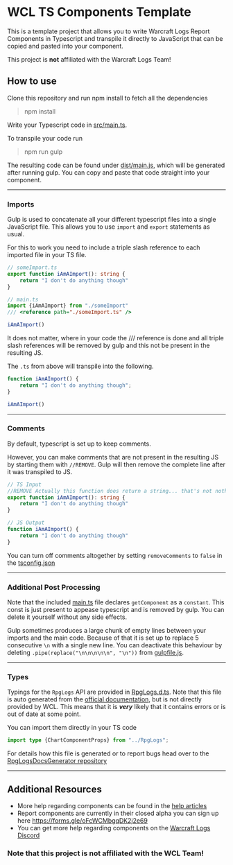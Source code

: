 # WCL TS Components Template
This is a template project that allows you to write Warcraft Logs Report Components
in Typescript and transpile it directly to JavaScript that can be copied and pasted into your component.

This project is **not** affiliated with the Warcraft Logs Team!

## How to use
Clone this repository and run npm install to fetch all the dependencies
>npm install

Write your Typescript code in [src/main.ts](src/main.ts).

To transpile your code run
>npm run gulp

The resulting code can be found under [dist/main.js](dist/main.js), which will be generated after running gulp.
You can copy and paste that code straight into your component.

___
### Imports
Gulp is used to concatenate all your different typescript files into a single 
JavaScript file. This allows you to use `import` and `export` statements as usual.

For this to work you need to include a triple slash reference to each imported file in your TS file.
```ts
// someImport.ts
export function iAmAImport(): string {
    return "I don't do anything though"
}
```
```ts
// main.ts
import {iAmAImport} from "./someImport"
/// <reference path="./someImport.ts" />

iAmAImport()
```
It does not matter, where in your code the /// reference is done and all
triple slash references will be removed by gulp and this not be present
in the resulting JS.

The `.ts` from above will transpile into the following.
```js
function iAmAImport() {
    return "I don't do anything though";
}

iAmAImport()
```

___
### Comments
By default, typescript is set up to keep comments.

However, you can make comments that are not present in the resulting JS by starting them with `//REMOVE`.
Gulp will then remove the complete line after it was transpiled to JS.

```ts
// TS Input
//REMOVE Actually this function does return a string... that's not nothing I guess.
export function iAmAImport(): string {
    return "I don't do anything though"
}
```
```js
// JS Output
function iAmAImport() {
    return "I don't do anything though"
}
```

You can turn off comments altogether by setting `removeComments` to `false` in the [tsconfig.json](/tsconfig.json)

___
### Additional Post Processing
Note that the included [main.ts](/src/main.ts) file declares `getComponent` as a `constant`.
This const is just present to appease typescript and is removed by gulp.
You can delete it yourself without any side effects.

Gulp sometimes produces a large chunk of empty lines between your imports and the main code.
Because of that it is set up to replace 5 consecutive `\n` with a single new line. 
You can deactivate this behaviour by deleting `.pipe(replace("\n\n\n\n\n", "\n"))` from [gulpfile.js](/gulpfile.js).
___
### Types
Typings for the `RpgLogs` API are provided in [RpgLogs.d.ts](RpgLogs.d.ts).
Note that this file is auto generated from the [official documentation](https://www.warcraftlogs.com/scripting-api-docs/warcraft/index.html),
but is not directly provided by WCL. This means that it is ***very*** likely that it contains errors or is out of date at some point.

You can import them directly in your TS code 
```ts
import type {ChartComponentProps} from "../RpgLogs";
```

For details how this file is generated or to report bugs head over to the [RpgLogsDocsGenerator repository](https://en.wikipedia.org/wiki/HTTP_404)
___
## Additional Resources
- More help regarding components can be found in the [help articles](https://articles.warcraftlogs.com/help/what-are-report-components)
- Report components are currently in their closed alpha you can sign up here https://forms.gle/oFcWCMbgqDK2j2e69
- You can get more help regarding components on the [Warcraft Logs Discord](https://discord.gg/5ebPJSsy5y)


### Note that this project is not affiliated with the WCL Team!